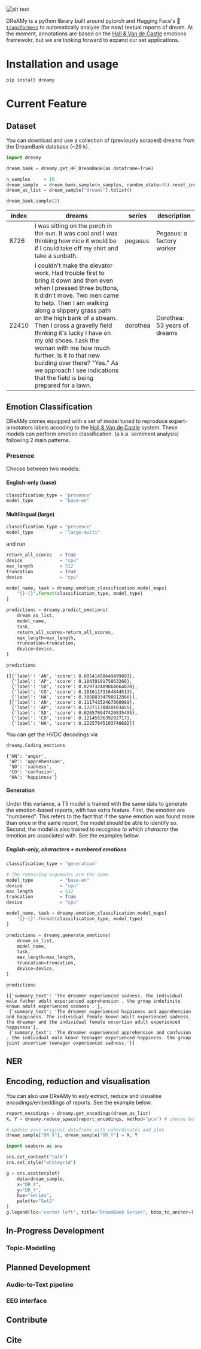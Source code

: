 ![alt text](https://github.com/lorenzoscottb/DReAMy/blob/main/images/dreamy_full_logo.png)


DReAMy is a python library built around pytorch and Hugging Face's 🤗 [`transformers`](https://huggingface.co/docs/transformers/index) to automatically analyse (for now) textual reports of dream. At the moment, annotations are based on the [Hall & Van de Castle](https://link.springer.com/chapter/10.1007/978-1-4899-0298-6_2) emotions framewokr, but we are looking forward to expand our set applications. 

# Installation and usage
```
pip install dreamy
```

# Current Feature
## Dataset
You can download and use a collection of (previously scraped) dreams from the DreamBank database (~29 k).
```py
import dreamy

dream_bank = dreamy.get_HF_DreamBank(as_dataframe=True)

n_samples     = 10
dream_sample  = dream_bank.sample(n_samples, random_state=35).reset_index(drop=True)
dream_as_list = dream_sample["dreams"].tolist()

dream_bank.sample(2)
```
|index|dreams|series|description|
|---|---|---|---|
|8726|I was sitting on the porch in the sun\. It was cool and I was thinking how nice it would be if I could take off my shirt and take a sunbath\.|pegasus|Pegasus: a factory worker|
|22410|I couldn't make the elevator work\. Had trouble first to bring it down and then even when I pressed three buttons, it didn't move\. Two men came to help\. Then I am walking along a slippery grass path on the high bank of a stream\. Then I cross a gravelly field thinking it's lucky I have on my old shoes\. I ask the woman with me how much further\. Is it to that new building over there? "Yes\." As we approach I see indications that the field is being prepared for a lawn\.|dorothea|Dorothea: 53 years of dreams|

## Emotion Classification
DReAMy comes equipped with a set of model tuned  to reproduce expert-annotators labels accoding to the [Hall & Van de Castle](https://dreams.ucsc.edu/Coding/) system. These models can perform emotion classification. (a.k.a. sentiment analysis) following 2 main patterns.
### Presence 
Choose between two models:
#### English-only (base)
```py
classification_type = "presence"
model_type          = "base-en"
```
#### Multilingual (large)
```py
classification_type = "presence"
model_type          = "large-multi"
```
and run 
```py 
return_all_scores   = True
device              = "cpu"
max_length          = 512
truncation          = True
device              = "cpu"

model_name, task = dreamy.emotion_classification.model_maps[
    "{}-{}".format(classification_type, model_type)
]

predictions = dreamy.predict_emotions(
    dream_as_list, 
    model_name, 
    task,
    return_all_scores=return_all_scores, 
    max_length=max_length, 
    truncation=truncation, 
    device=device,
)

predictions
```
```
[[{'label': 'AN', 'score': 0.08541450649499893},
  {'label': 'AP', 'score': 0.1043919175863266},
  {'label': 'SD', 'score': 0.029732409864664078},
  {'label': 'CO', 'score': 0.18161173164844513},
  {'label': 'HA', 'score': 0.30588334798812866}],
 [{'label': 'AN', 'score': 0.11174352467060089},
  {'label': 'AP', 'score': 0.17271170020103455},
  {'label': 'SD', 'score': 0.026576947420835495},
  {'label': 'CO', 'score': 0.1214553639292717},
  {'label': 'HA', 'score': 0.22257845103740692}]
```
You can get the HVDC decodings via 
```py
dreamy.Coding_emotions
```
```
{'AN': 'anger',
 'AP': 'apprehension',
 'SD': 'sadness',
 'CO': 'confusion',
 'HA': 'happiness'}
```
#### Generation
Under this variance, a T5 model is trained with the same data to generate the emotion-based reports, with two extra feature. First, the emotion are "numbered". This refers to the fact that if the same emotion was found more than once in the same report, the model should be able to identify so. Second, the model is also trained to recognise *to which character* the emotion are associated with. See the examples below.
##### English-only, characters + numbered emotions
```py 
classification_type = "generation"

# The remaining arguments are the same
model_type          = "base-en"
device              = "cpu"
max_length          = 512
truncation          = True
device              = "cpu"

model_name, task = dreamy.emotion_classification.model_maps[
    "{}-{}".format(classification_type, model_type)
]

predictions = dreamy.generate_emotions(
    dream_as_list, 
    model_name, 
    task,
    max_length=max_length, 
    truncation=truncation, 
    device=device,
)

predictions
```
```
[{'summary_text': 'the dreamer experienced sadness. the individual male father adult experienced apprehension . the group indefinite known adult experienced sadness .'},
 {'summary_text': 'The dreamer experienced happiness and apprehension and happiness. The individual female known adult experienced sadness. the dreamer and the individual female uncertian adult experienced happiness'},
 {'summary_text': 'The dreamer experienced apprehension and confusion . the individual male known teenager experienced happiness. the group joint uncertian teenager experienced sadness.'}]
```
## NER

## Encoding, reduction and visualisation
You can also use DReAMy to ealy extract, reduce and visualise encodings/embeddings of reports. See the example below.
```py
report_encodings = dreamy.get_encodings(dream_as_list)
X, Y = dreamy.reduce_space(report_encodings, method="pca") # choose between pca/t-sne

# Update your original dataframe with cohordinates and plot
dream_sample["DR_X"], dream_sample["DR_Y"] = X, Y

import seaborn as sns

sns.set_context("talk")
sns.set_style("whitegrid")

g = sns.scatterplot(
    data=dream_sample, 
    x="DR_X", 
    y="DR_Y", 
    hue="series",
    palette="Set2"
)
g.legend(loc='center left', title="DreamBank Series", bbox_to_anchor=(1, 0.5))
```

## In-Progress Development
### Topic-Modelling

## Planned Development
### Audio-to-Text pipeline
### EEG interface

## Contribute

## Cite 
